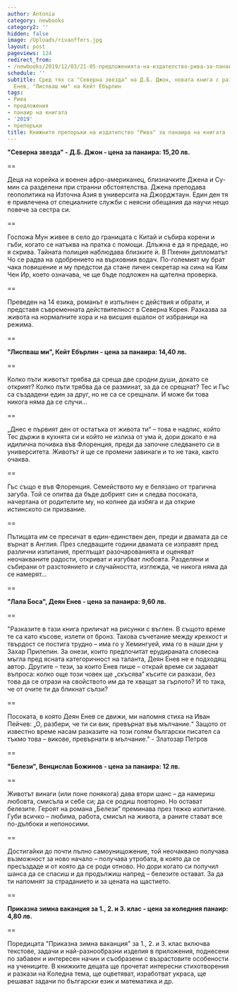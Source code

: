 ```yaml
---
author: Antonia
category: newbooks
category2: ''
hidden: false
image: /Uploads/rivaoffers.jpg
layout: post
pageviews: 124
redirect_from:
- /newbooks/2019/12/03/21-05-предложенията-на-издателство-рива-за-панаира-на-книгата
schedule: ''
subtitle: Сред тях са "Северна звезда" на Д.Б. Джон, новата книга с разкази на Деян
  Енев, "Лиспваш ми" на Кейт Ебърлин
tags:
- Рива
- предложения
- панаир на книгата
- '2019'
- препоръки
title: Книжните препоръки на издателство "Рива" за панаира на книгата
---
```


**"Северна звезда" - Д.Б. Джон - цена за панаира: 15,20 лв.**

\==

Деца на корейка и военен афро-американец, близначките Джена и Су-мин са разделени при странни обстоятелства. Джена преподава геополитика на Източна Азия в университа на Джорджтаун. Един ден тя е привлечена от специалните служби с неясни обещания да научи нещо повече за сестра си. 

\==

Госпожа Мун живее в село до границата с Китай и събира корени и гъби, когато се натъква на пратка с помощи. Длъжна е да я предаде, но я скрива. Тайната полиция наблюдава близките ѝ. В Пхенян дипломатът Чо се радва на одобрението на върховния водач. По-големият му брат чака повишение и му предстои да стане личен секретар на сина на Ким Чен Ир, което означава, че ще бъде подложен на щателна проверка. 

\==

Преведен на 14 езика, романът е изпълнен с действия и обрати, и представя съвременната действителност в Северна Корея. Разказва за живота на нормалните хора и на висшия ешалон от избраници на режима.

\==

**"Лиспваш ми", Кейт Ебърлин - цена за панаира: 14,40 лв.**

\==

Колко пъти животът трябва да среща две сродни души, докато се открият? Колко пъти трябва да се разминат, за да се срещнат? Тес и Гъс са създадени един за друг, но не са се срещнали. И може би това никога няма да се случи...

\==

„Днес е първият ден от остатъка от живота ти“ – това е надпис, който Тес държи в кухнята си и който не излиза от ума ѝ, дори докато е на идилична почивка във Флоренция, преди да започне следването си в университета. Животът ѝ ще се промени завинаги и то не така, както очаква.

\==

Гъс също е във Флоренция. Семейството му е белязано от трагична загуба. Той се опитва да бъде добрият син и следва посоката, начертана от родителите му, но копнее да избяга и да открие истинското си призвание. 

\==

Пътищата им се пресичат в един-единствен ден, преди и двамата да се върнат в Англия. През следващите години двамата се изправят пред различни изпитания, преглъщат разочарованията и оценяват неочакваните радости, откриват и изгубват любовта. Разделяни и събирани от разстоянието и случайността, изглежда, че никога няма да се намерят...

\==

**"Лала Боса", Деян Енев - цена за панаира: 9,60 лв.**

\==

"Разказите в тази книга приличат на рисунки с въглен. В същото време те са като късове, излети от бронз. Такова съчетание между крехкост и твърдост се постига трудно – има го у Хемингуей, има го в наши дни у Захар Прилепин. За онези, които предпочитат ерудираната словесна мъгла пред ясната категоричност на таланта, Деян Енев не е подходящ автор. Другите – тези, за които Енев пише – открай време си задават въпроса: колко още този човек ще „скъсява“ късите си разкази, без това да се отрази на свойството им да те хващат за гърлото? И то така, че от очите ти да бликнат сълзи?

\==

Посоката, в която Деян Енев се движи, ми напомня стиха на Иван Пейчев: „О, разбери, че ти си вик, превърнат във мълчание.“ Защото от известно време насам разказите на този голям български писател са тъкмо това – викове, превърнати в мълчание." - Златозар Петров

\==

**"Белези", Венцислав Божинов - цена за панаира: 12 лв.**

\==

Животът винаги (или поне понякога) дава втори шанс – да намериш любовта, смисъла и себе си; да се родиш повторно. Но остават белезите. Героят на романа „Белези“ преминава през тежко изпитание. Губи всичко – любима, работа, смисъл на живота, а раните стават все по-дълбоки и непоносими.

\==

Достигайки до почти пълно самоунищожение, той неочаквано получава възможност за ново начало – получава утробата, в която да се пресъздаде и от която да се роди отново. Но дори когато си получил шанса да се спасиш и да продължиш напред – белезите остават. За да ти напомнят за страданието и за цената на щастието.

\==

**Приказна зимна ваканция за 1., 2. и 3. клас - цена за коледния панаир: 4,80 лв.**

\==

Поредицата "Приказна зимна ваканция" за 1., 2. и 3. клас включва текстове, задачи и най-разнообразни изделия в приложения, поднесени по забавен и интересен начин и съобразени с възрастовите особености на учениците.  В книжките децата ще прочетат интересни стихотворения и разкази на Коледна тема, ще оцветяват, изработват украса, ще решават задачи по български език и математика и др.